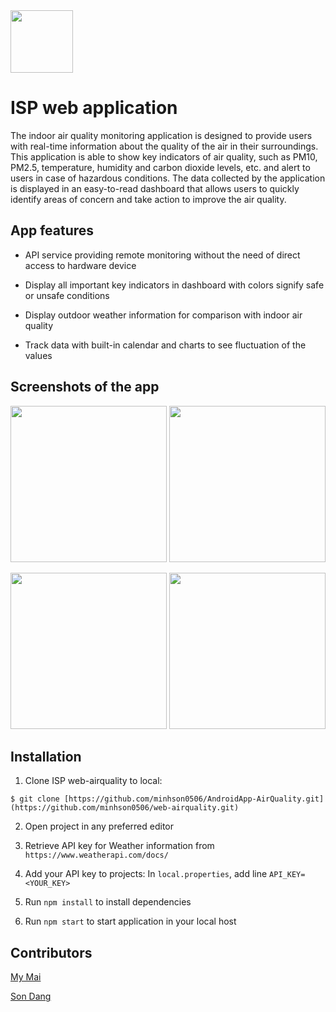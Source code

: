 <img src="https://user-images.githubusercontent.com/85672212/220930469-f61ff00d-6b8f-4554-88dd-717c1f25219a.png" width ="100">

# ISP web application 

The indoor air quality monitoring application is designed to provide users with real-time information about the quality of the air in their surroundings. This application is able to show key indicators of air quality, such as PM10, PM2.5, temperature, humidity and carbon dioxide levels, etc. and alert to users in case of hazardous conditions. The data collected by the application is displayed in an easy-to-read dashboard that allows users to quickly identify areas of concern and take action to improve the air quality.

## App features

- API service providing remote monitoring without the need of direct access to hardware device

- Display all important key indicators in dashboard with colors signify safe or unsafe conditions

- Display outdoor weather information for comparison with indoor air quality

- Track data with built-in calendar and charts to see fluctuation of the values
 

## Screenshots of the app

<p align="center">
  <img src="https://user-images.githubusercontent.com/85672212/220932897-6d1af2ba-66bb-4dcb-9a0e-4ab7604d5e04.jpg" width="250"> 
  <img src="https://user-images.githubusercontent.com/85672212/220932990-7a20e578-1840-4014-93ba-e35085205bac.jpg" width="250"> 
</p> 
<p align="center">
  <img src="https://user-images.githubusercontent.com/85672212/220933297-215110d6-cc63-406d-a560-00b156fc3ebc.jpg" width="250"> 
  <img src="https://user-images.githubusercontent.com/85672212/220933364-c054f6df-b342-4d45-88f9-4fe2b57a837b.jpg" width="250"> 
</p> 

## Installation

1. Clone ISP web-airquality to local:
```
$ git clone [https://github.com/minhson0506/AndroidApp-AirQuality.git](https://github.com/minhson0506/web-airquality.git)
```
2. Open project in any preferred editor

3. Retrieve API key for Weather information from ```https://www.weatherapi.com/docs/```

4. Add your API key to projects: In ```local.properties```, add line ```API_KEY=<YOUR_KEY>```

5. Run ```npm install``` to install dependencies

6. Run ```npm start``` to start application in your local host

## Contributors
[My Mai](https://github.com/thuymymai)

[Son Dang](https://github.com/minhson0506)

